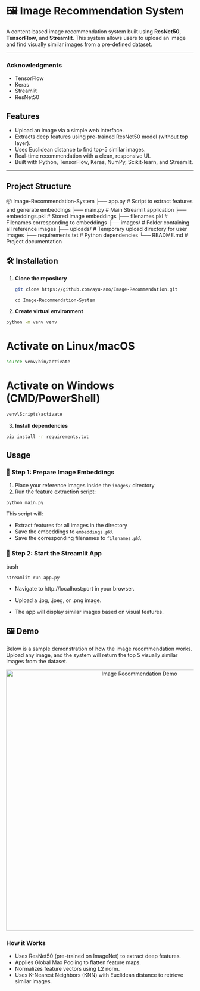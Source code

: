 # 🖼 Image Recommendation System

A content-based image recommendation system built using **ResNet50**, **TensorFlow**, and **Streamlit**. This system allows users to upload an image and find visually similar images from a pre-defined dataset.

---
### Acknowledgments
- TensorFlow
- Keras
- Streamlit
- ResNet50
  
##  Features

- Upload an image via a simple web interface.
- Extracts deep features using pre-trained ResNet50 model (without top layer).
- Uses Euclidean distance to find top-5 similar images.
- Real-time recommendation with a clean, responsive UI.
- Built with Python, TensorFlow, Keras, NumPy, Scikit-learn, and Streamlit.

---

##  Project Structure
📦 Image-Recommendation-System
├── app.py                # Script to extract features and generate embeddings
├── main.py               # Main Streamlit application
├── embeddings.pkl        # Stored image embeddings
├── filenames.pkl         # Filenames corresponding to embeddings
├── images/               # Folder containing all reference images
├── uploads/              # Temporary upload directory for user images
├── requirements.txt      # Python dependencies
└── README.md             # Project documentation

## 🛠️ Installation

1. **Clone the repository**
   ```bash
   git clone https://github.com/ayu-ano/Image-Recommendation.git
    ```
    ```
   cd Image-Recommendation-System
     ```

2. **Create virtual environment**
 ```bash
python -m venv venv
```

# Activate on Linux/macOS
 ```bash
source venv/bin/activate
```

# Activate on Windows (CMD/PowerShell)
 ```bash
venv\Scripts\activate
```

3. **Install dependencies**
 ```bash
pip install -r requirements.txt
```

##  Usage

### 🔹 Step 1: Prepare Image Embeddings
1. Place your reference images inside the `images/` directory
2. Run the feature extraction script:

```bash
python main.py
```
This script will:

- Extract features for all images in the directory
- Save the embeddings to `embeddings.pkl`
- Save the corresponding filenames to `filenames.pkl`



### 🔹 Step 2: Start the Streamlit App
bash
```
streamlit run app.py
```
- Navigate to http://localhost:port in your browser.

- Upload a .jpg, .jpeg, or .png image.

- The app will display similar images based on visual features.

## 🖼️ Demo

Below is a sample demonstration of how the image recommendation works. Upload any image, and the system will return the top 5 visually similar images from the dataset.

<p align="center">
  <img src="demo/sample_output.png" alt="Image Recommendation Demo" width="700"/>
</p>


### How it Works
- Uses ResNet50 (pre-trained on ImageNet) to extract deep features.
- Applies Global Max Pooling to flatten feature maps.
- Normalizes feature vectors using L2 norm.
- Uses K-Nearest Neighbors (KNN) with Euclidean distance to retrieve similar images.





  
